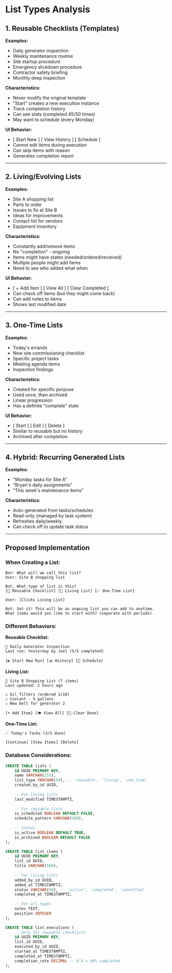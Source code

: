# List Types Analysis

## 1. Reusable Checklists (Templates)

**Examples:**
- Daily generator inspection
- Weekly maintenance routine
- Site startup procedure
- Emergency shutdown procedure
- Contractor safety briefing
- Monthly deep inspection

**Characteristics:**
- Never modify the original template
- "Start" creates a new execution instance
- Track completion history
- Can see stats (completed 45/50 times)
- May want to schedule (every Monday)

**UI Behavior:**
- [ Start New ] [ View History ] [ Schedule ]
- Cannot edit items during execution
- Can skip items with reason
- Generates completion report

---

## 2. Living/Evolving Lists

**Examples:**
- Site A shopping list
- Parts to order
- Issues to fix at Site B
- Ideas for improvements
- Contact list for vendors
- Equipment inventory

**Characteristics:**
- Constantly add/remove items
- No "completion" - ongoing
- Items might have states (needed/ordered/received)
- Multiple people might add items
- Need to see who added what when

**UI Behavior:**
- [ + Add Item ] [ View All ] [ Clear Completed ]
- Can check off items (but they might come back)
- Can add notes to items
- Shows last modified date

---

## 3. One-Time Lists

**Examples:**
- Today's errands
- New site commissioning checklist
- Specific project tasks
- Meeting agenda items
- Inspection findings

**Characteristics:**
- Created for specific purpose
- Used once, then archived
- Linear progression
- Has a definite "complete" state

**UI Behavior:**
- [ Start ] [ Edit ] [ Delete ]
- Similar to reusable but no history
- Archived after completion

---

## 4. Hybrid: Recurring Generated Lists

**Examples:**
- "Monday tasks for Site A"
- "Bryan's daily assignments"
- "This week's maintenance items"

**Characteristics:**
- Auto-generated from tasks/schedules
- Read-only (managed by task system)
- Refreshes daily/weekly
- Can check off to update task status

---

## Proposed Implementation

### When Creating a List:

```
Bot: What will we call this list?
User: Site B shopping list

Bot: What type of list is this?
[🔁 Reusable Checklist] [📝 Living List] [✅ One-Time List]

User: [Clicks Living List]

Bot: Got it! This will be an ongoing list you can add to anytime.
What items would you like to start with? (separate with periods)
```

### Different Behaviors:

**Reusable Checklist:**
```
🔁 Daily Generator Inspection
Last run: Yesterday by Joel (5/5 completed)

[▶️ Start New Run] [📊 History] [🔔 Schedule]
```

**Living List:**
```
📝 Site B Shopping List (7 items)
Last updated: 2 hours ago

☑️ Oil filters (ordered 1/10)
☐️ Coolant - 5 gallons
☐️ New belt for generator 2

[+ Add Item] [👁️ View All] [🧹 Clear Done]
```

**One-Time List:**
```
✅ Today's Tasks (3/5 done)

[Continue] [View Items] [Delete]
```

### Database Considerations:

```sql
CREATE TABLE lists (
    id UUID PRIMARY KEY,
    name VARCHAR(255),
    list_type VARCHAR(50), -- 'reusable', 'living', 'one_time'
    created_by_id UUID,
    
    -- For living lists
    last_modified TIMESTAMPTZ,
    
    -- For reusable lists
    is_scheduled BOOLEAN DEFAULT FALSE,
    schedule_pattern VARCHAR(100),
    
    -- Status
    is_active BOOLEAN DEFAULT TRUE,
    is_archived BOOLEAN DEFAULT FALSE
);

CREATE TABLE list_items (
    id UUID PRIMARY KEY,
    list_id UUID,
    title VARCHAR(500),
    
    -- For living lists
    added_by_id UUID,
    added_at TIMESTAMPTZ,
    status VARCHAR(50), -- 'active', 'completed', 'cancelled'
    completed_at TIMESTAMPTZ,
    
    -- For all types
    notes TEXT,
    position INTEGER
);

CREATE TABLE list_executions (
    -- Only for reusable checklists
    id UUID PRIMARY KEY,
    list_id UUID,
    executed_by_id UUID,
    started_at TIMESTAMPTZ,
    completed_at TIMESTAMPTZ,
    completion_rate DECIMAL -- 0.8 = 80% completed
);
```